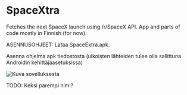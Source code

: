 # SpaceXtra

Fetches the next SpaceX launch using /r/SpaceX API. App and parts of code mostly in Finnish (for now).

ASENNUSOHJEET:
Lataa SpaceExtra.apk.

Asenna ohjelma apk tiedostosta (ulkoisten lähteiden tulee olla sallittuna Androidin kehittäjäasetuksissa)

![Kuva sovelluksesta](http://users.jyu.fi/~viukjony/appikuva.png)

TODO: Keksi parempi nimi?
